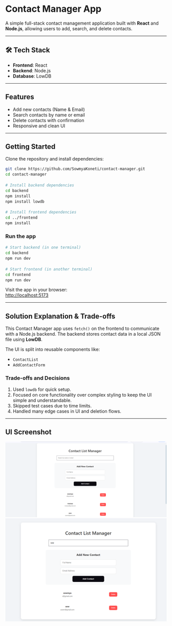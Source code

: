 #  Contact Manager App

A simple full-stack contact management application built with **React** and **Node.js**, allowing users to add, search, and delete contacts.

---

## 🛠 Tech Stack

- **Frontend**: React
- **Backend**: Node.js 
- **Database**: LowDB 

---

##  Features

- Add new contacts (Name & Email)
- Search contacts by name or email
- Delete contacts with confirmation
- Responsive and clean UI

---

##  Getting Started

Clone the repository and install dependencies:

```bash
git clone https://github.com/SowmyaKoneti/contact-manager.git
cd contact-manager

# Install backend dependencies
cd backend
npm install
npm install lowdb

# Install frontend dependencies
cd ../frontend
npm install
```

### Run the app

```bash
# Start backend (in one terminal)
cd backend
npm run dev

# Start frontend (in another terminal)
cd frontend
npm run dev
```

Visit the app in your browser:  
 [http://localhost:5173](http://localhost:5173)

---

##  Solution Explanation & Trade-offs

This Contact Manager app uses `fetch()` on the frontend to communicate with a Node.js backend. The backend stores contact data in a local JSON file using **LowDB**.

The UI is split into reusable components like:

- `ContactList`
- `AddContactForm`

###  Trade-offs and Decisions

1.  Used `lowdb` for quick setup.
2.  Focused on core functionality over complex styling to keep the UI simple and understandable.
3.  Skipped test cases due to time limits.
5. Handled many edge cases in UI and deletion flows.
---


## UI Screenshot

![Home](home.png)
![search](search.png)
